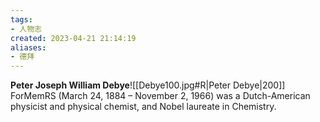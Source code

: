 ```yaml
---
tags:
- 人物志
created: 2023-04-21 21:14:19
aliases:
- 德拜
---
```


**Peter Joseph William Debye**![[Debye100.jpg#R|Peter Debye|200]] ForMemRS (March 24, 1884 – November 2, 1966) was a Dutch-American physicist and physical chemist, and Nobel laureate in Chemistry.

